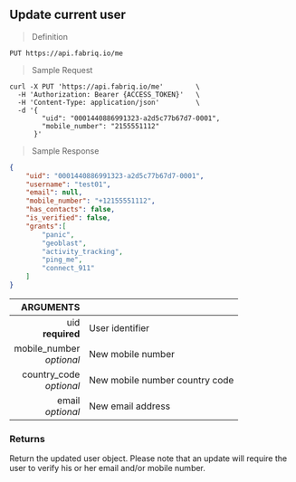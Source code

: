 ## Update current user

> Definition

```text
PUT https://api.fabriq.io/me
```

> Sample Request

```shell
curl -X PUT 'https://api.fabriq.io/me'        \
  -H 'Authorization: Bearer {ACCESS_TOKEN}'   \
  -H 'Content-Type: application/json'         \
  -d '{                                        
        "uid": "0001440886991323-a2d5c77b67d7-0001",
        "mobile_number": "2155551112"
      }'
```

> Sample Response

```json
{
    "uid": "0001440886991323-a2d5c77b67d7-0001",
    "username": "test01",
    "email": null,
    "mobile_number": "+12155551112",
    "has_contacts": false,
    "is_verified": false,
    "grants":[
        "panic",
        "geoblast",
        "activity_tracking",
        "ping_me",
        "connect_911"
    ]
}
```


ARGUMENTS ||
---------:        | -----------
uid <br>**required**  | User identifier
mobile_number <br>*optional*  | New mobile number
country_code <br>*optional*  | New mobile number country code
email <br>*optional*  | New email address


### Returns
Return the updated user object. Please note that an update will require
the user to verify his or her email and/or mobile number.
